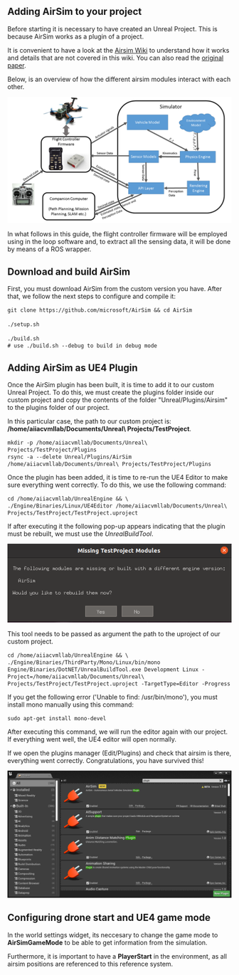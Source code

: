 ## Adding AirSim to your project

Before starting it is necessary to have created an Unreal Project. This is because AirSim works as a plugin of a project.

It is convenient to have a look at the [Airsim Wiki](https://microsoft.github.io/AirSim/) to understand how it works and details that are not covered in this wiki. You can also read the [original paper](https://microsoft.github.io/AirSim/paper/main.pdf).


Below, is an overview of how the different airsim modules interact with each other.

![airsim_architecture_overview](./images/airsim_architecture_overview.png)

In what follows in this guide, the flight controller firmware will be employed using in the loop software and, to extract all the sensing data, it will be done by means of a ROS wrapper.

## Download and build AirSim

First, you must download AirSim from the custom version you have. After that, we follow the next steps to configure and compile it:

```
git clone https://github.com/microsoft/AirSim && cd AirSim

./setup.sh

./build.sh
# use ./build.sh --debug to build in debug mode
```

## Adding AirSim as UE4 Plugin

Once the AirSim plugin has been built, it is time to add it to our custom Unreal Project. To do this, we must create the plugins folder inside our custom project and copy the contents of the folder "Unreal/Plugins/Airsim" to the plugins folder of our project.

In this particular case, the path to our custom project is:  **/home/aiiacvmllab/Documents/Unreal\ Projects/TestProject**.

```
mkdir -p /home/aiiacvmllab/Documents/Unreal\ Projects/TestProject/Plugins
rsync -a --delete Unreal/Plugins/AirSim /home/aiiacvmllab/Documents/Unreal\ Projects/TestProject/Plugins
```

Once the plugin has been added, it is time to re-run the UE4 Editor to make sure everything went correctly. 
To do this, we use the following command:
```
cd /home/aiiacvmllab/UnrealEngine && \
./Engine/Binaries/Linux/UE4Editor /home/aiiacvmllab/Documents/Unreal\ Projects/TestProject/TestProject.uproject
```

If after executing it the following pop-up appears indicating that the plugin must be rebuilt, we must use the *UnrealBuildTool*.

![rebuild_airsim](./images/rebuild_airsim.png)

This tool needs to be passed as argument the path to the uproject of our custom project.

```
cd /home/aiiacvmllab/UnrealEngine && \
./Engine/Binaries/ThirdParty/Mono/Linux/bin/mono Engine/Binaries/DotNET/UnrealBuildTool.exe Development Linux -Project=/home/aiiacvmllab/Documents/Unreal\ Projects/TestProject/TestProject.uproject -TargetType=Editor -Progress
```

If you get the following error ('Unable to find: /usr/bin/mono'), you must install mono manually using this command:
```
sudo apt-get install mono-devel
```

After executing this command, we will run the editor again with our project. If everything went well, the UE4 editor will open normally.

If we open the plugins manager (Edit/Plugins) and check that airsim is there, everything went correctly.
Congratulations, you have survived this!

![airsim_plugin_editor](./images/airsim_plugin_editor.png)

## Configuring drone start and UE4 game mode

In the world settings widget, its neccesary to change the game mode to **AirSimGameMode** to be able to get information from the simulation.

Furthermore, it is important to have a **PlayerStart** in the environment, as all airsim positions are referenced to this reference system.
